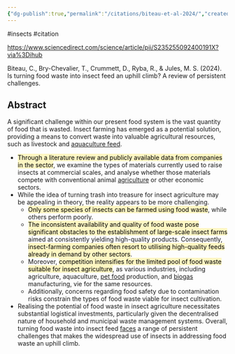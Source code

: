 ```yaml
---
{"dg-publish":true,"permalink":"/citations/biteau-et-al-2024/","created":"2024-08-13T15:06:52.821+01:00","updated":"2025-09-28T23:39:16.091+01:00"}
---
```


#insects #citation 

https://www.sciencedirect.com/science/article/pii/S235255092400191X?via%3Dihub

Biteau, C., Bry-Chevalier, T., Crummett, D., Ryba, R., & Jules, M. S. (2024). Is turning food waste into insect feed an uphill climb? A review of persistent challenges.

## Abstract

A significant challenge within our present food system is the vast quantity of food that is wasted. Insect farming has emerged as a potential solution, providing a means to convert waste into valuable agricultural resources, such as livestock and [aquaculture feed](https://www.sciencedirect.com/topics/agricultural-and-biological-sciences/aquaculture-feeds "Learn more about aquaculture feed from ScienceDirect's AI-generated Topic Pages"). 

- <mark style="background: #FFF3A3A6;">Through a literature review and publicly available data from companies in the sector</mark>, we examine the types of materials currently used to raise insects at commercial scales, and analyse whether those materials compete with conventional animal [agriculture](https://www.sciencedirect.com/topics/agricultural-and-biological-sciences/agricultural-science "Learn more about agriculture from ScienceDirect's AI-generated Topic Pages") or other economic sectors. 
- While the idea of turning trash into treasure for insect agriculture may be appealing in theory, the reality appears to be more challenging. 
	- <mark style="background: #FFF3A3A6;">Only some species of insects can be farmed using food waste</mark>, while others perform poorly. 
	- <mark style="background: #FFF3A3A6;">The inconsistent availability and quality of food waste pose significant obstacles to the establishment of large-scale insect farms</mark> aimed at consistently yielding high-quality products. Consequently, <mark style="background: #FFF3A3A6;">insect-farming companies often resort to utilising high-quality feeds already in demand by other sectors</mark>. 
	- Moreover, <mark style="background: #FFF3A3A6;">competition intensifies for the limited pool of food waste suitable for insect agriculture</mark>, as various industries, including agriculture, aquaculture, [pet food](https://www.sciencedirect.com/topics/agricultural-and-biological-sciences/pet-foods "Learn more about pet food from ScienceDirect's AI-generated Topic Pages") production, and [biogas](https://www.sciencedirect.com/topics/agricultural-and-biological-sciences/biogas "Learn more about biogas from ScienceDirect's AI-generated Topic Pages") manufacturing, vie for the same resources. 
	- Additionally, concerns regarding food safety due to contamination risks constrain the types of food waste viable for insect cultivation. 
- Realising the potential of food waste in insect agriculture necessitates substantial logistical investments, particularly given the decentralised nature of household and municipal waste management systems. Overall, turning food waste into insect feed [faces](https://www.sciencedirect.com/topics/agricultural-and-biological-sciences/face "Learn more about faces from ScienceDirect's AI-generated Topic Pages") a range of persistent challenges that makes the widespread use of insects in addressing food waste an uphill climb.